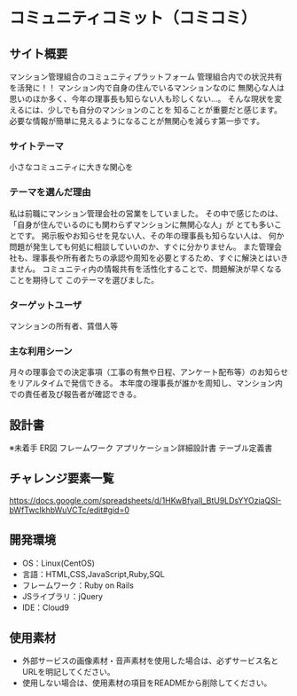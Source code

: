 # コミュニティコミット（コミコミ）

## サイト概要
マンション管理組合のコミュニティプラットフォーム
管理組合内での状況共有を活発に！！
マンション内で自身の住んでいるマンションなのに
無関心な人は思いのほか多く、今年の理事長も知らない人も珍しくない…。
そんな現状を変えるには、少しでも自分のマンションのことを
知ることが重要だと感じます。
必要な情報が簡単に見えるようになることが無関心を減らす第一歩です。

### サイトテーマ
小さなコミュニティに大きな関心を

### テーマを選んだ理由
私は前職にマンション管理会社の営業をしていました。
その中で感じたのは、「自身が住んでいるのにも関わらずマンションに無関心な人」が
とても多いことです。
掲示板やお知らせを見ない人、その年の理事長も知らない人は、
何か問題が発生しても何処に相談していいのか、すぐに分かりません。
また管理会社も、理事長や所有者たちの承認や周知を必要とするため、すぐに解決とはいきません。
コミュニティ内の情報共有を活性化することで、問題解決が早くなることを期待して
このテーマを選びました。


### ターゲットユーザ
マンションの所有者、賃借人等

### 主な利用シーン
月々の理事会での決定事項（工事の有無や日程、アンケート配布等）のお知らせをリアルタイムで発信できる。
本年度の理事長が誰かを周知し、マンション内での責任者及び報告者が確認できる。

## 設計書
※未着手
ER図
フレームワーク
アプリケーション詳細設計書
テーブル定義書

## チャレンジ要素一覧
https://docs.google.com/spreadsheets/d/1HKwBfyalI_BtU9LDsYYOziaQSI-bWfTwcIkhbWuVCTc/edit#gid=0

## 開発環境
- OS：Linux(CentOS)
- 言語：HTML,CSS,JavaScript,Ruby,SQL
- フレームワーク：Ruby on Rails
- JSライブラリ：jQuery
- IDE：Cloud9

## 使用素材
- 外部サービスの画像素材・音声素材を使用した場合は、必ずサービス名とURLを明記してください。
- 使用しない場合は、使用素材の項目をREADMEから削除してください。
